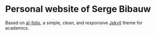 # Personal website of Serge Bibauw

Based on [al-folio](https://alshedivat.github.io/al-folio/), a simple, clean, and responsive [Jekyll](https://jekyllrb.com/) theme for academics.
